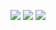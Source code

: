 
![](https://github-profile-summary-cards.vercel.app/api/cards/profile-details?username=didirus4&theme=solarized_dark)
![](https://github-profile-summary-cards.vercel.app/api/cards/most-commit-language?username=didirus4&theme=solarized_dark)
![](https://github-profile-summary-cards.vercel.app/api/cards/stats?username=didirus4&theme=solarized_dark)
